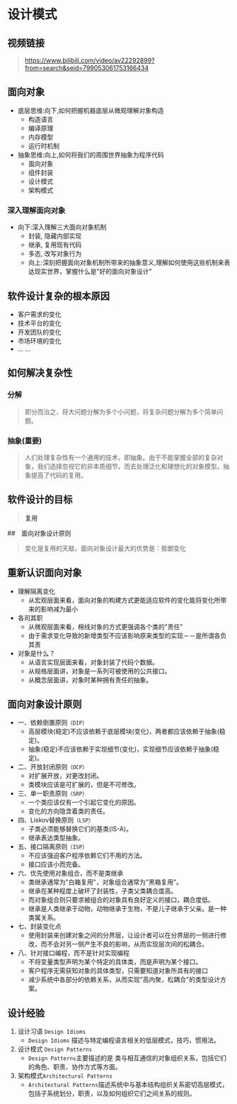 # 设计模式

## 视频链接

>   https://www.bilibili.com/video/av22292899?from=search&seid=799053061753166434

## 面向对象

*   底层思维:向下,如何把握机器底层从微观理解对象构造
    *   构造语言
    *   编译原理
    *   内存模型
    *   运行时机制
*   抽象思维:向上,如何将我们的周围世界抽象为程序代码
    *   面向对象
    *   组件封装
    *   设计模式
    *   架构模式

### 深入理解面向对象

*   向下:深入理解三大面向对象机制
    *   封装, 隐藏内部实现
    *   继承, 复用现有代码
    *   多态, 改写对象行为
    *   向上:深刻把握面向对象机制所带来的抽象意义,理解如何使用这些机制来表达现实世界，掌握什么是"好的面向对象设计"

## 软件设计复杂的根本原因

* 客户需求的变化
* 技术平台的变化
* 开发团队的变化
* 市场环境的变化
* ... ...

## 如何解决复杂性

### 分解

> 即分而治之，将大问题分解为多个小问题，将复杂问题分解为多个简单问题。

### 抽象(重要)

> 人们处理复杂性有一个通用的技术，即抽象。由于不能掌握全部的复杂对象，我们选择忽视它的非本质细节，而去处理泛化和理想化的对象模型。抽象提高了代码的复用。

## 软件设计的目标

> **复用**

##　面向对象设计原则

> 变化是复用的天敌，面向对象设计最大的优势是：抵御变化

## 重新认识面向对象

* 理解隔离变化
  * 从宏观层面来看，面向对象的构建方式更能适应软件的变化能将变化所带来的影响减为最小
* 各司其职
  * 从微观层面来看，棉线对象的方式更强调各个类的"责任"
  * 由于需求变化导致的新增类型不应该影响原来类型的实现－－是所谓各负其责
* 对象是什么？
  * 从语言实现层面来看，对象封装了代码个数据。
  * 从规格层面讲，对象是一系列可被使用的公共接口。
  * 从概念层面讲，对象时某种拥有责任的抽象。

## 面向对象设计原则

* 一、依赖倒置原则`（DIP）`
  * 高层模块(稳定)不应该依赖于底层模块(变化)，两者都应该依赖于抽象(稳定)。
  * 抽象(稳定)不应该依赖于实现细节(变化)，实现细节应该依赖于抽象(稳定)。
* 二、开放封闭原则`（OCP）`
  * 对扩展开放，对更改封闭。
  * 类模块应该是可扩展的，但是不可修改。
* 三、单一职责原则`（SRP）`
  * 一个类应该仅有一个引起它变化的原因。
  * 变化的方向隐含着类的责任。
* 四、Liskov替换原则`（LSP）`
  * 子类必须能够替换它们的基类(IS-A)。
  * 继承表达类型抽象。
* 五、接口隔离原则`（ISP）`
  * 不应该强迫客户程序依赖它们不用的方法。
  * 接口应该小而完备。
* 六、优先使用对象组合，而不是类继承
  * 类继承通常为"白箱复用"，对象组合通常为"黑箱复用"。
  * 继承在某种程度上破坏了封装性，子类父类耦合度高。
  * 而对象组合则只要求被组合的对象具有良好定义的接口，耦合度低。
  * 继承是人类继承于动物，动物继承于生物，不是儿子继承于父亲。是一种类属关系。
* 七、封装变化点
  * 使用封装来创建对象之间的分界层，让设计者可以在分界层的一侧进行修改，而不会对另一侧产生不良的影响，从而实现层次间的松耦合。
* 八、针对接口编程，而不是针对实现编程
  * 不将变量类型声明为某个特定的具体类，而是声明为某个接口。
  * 客户程序无需获知对象的具体类型，只需要知道对象所具有的接口
  * 减少系统中各部分的依赖关系，从而实现"高内聚，松耦合"的类型设计方案。


## 设计经验

1. 设计习语 `Design Idioms`
   * `Design Idioms` 描述与特定编程语言相关的低层模式，技巧，惯用法。
2. 设计模式 `Design Patterns`
   * `Design Patterns`主要描述的是 类与相互通信的对象组织关系，包括它们的角色、职责、协作方式等方面。
3. 架构模式`Architectural Patterns`
   * `Architectural Patterns`描述系统中与基本结构组织关系密切高层模式，包括子系统划分，职责，以及如何组织它们之间关系的规则。

